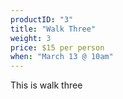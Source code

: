 ```yaml
---
productID: "3"
title: "Walk Three"
weight: 3
price: $15 per person
when: "March 13 @ 10am"
---
```


This is walk three
